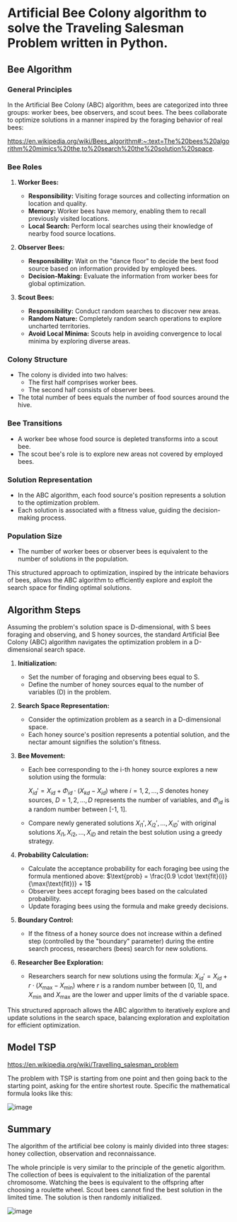 # Artificial Bee Colony algorithm to solve the Traveling Salesman Problem written in Python.

## Bee Algorithm

### General Principles

In the Artificial Bee Colony (ABC) algorithm, bees are categorized into three groups: worker bees, bee observers, and scout bees. The bees collaborate to optimize solutions in a manner inspired by the foraging behavior of real bees:

https://en.wikipedia.org/wiki/Bees_algorithm#:~:text=The%20bees%20algorithm%20mimics%20the,to%20search%20the%20solution%20space.

### Bee Roles

1. **Worker Bees:**
   - **Responsibility:** Visiting forage sources and collecting information on location and quality.
   - **Memory:** Worker bees have memory, enabling them to recall previously visited locations.
   - **Local Search:** Perform local searches using their knowledge of nearby food source locations.
   
2. **Observer Bees:**
   - **Responsibility:** Wait on the "dance floor" to decide the best food source based on information provided by employed bees.
   - **Decision-Making:** Evaluate the information from worker bees for global optimization.
   
3. **Scout Bees:**
   - **Responsibility:** Conduct random searches to discover new areas.
   - **Random Nature:** Completely random search operations to explore uncharted territories.
   - **Avoid Local Minima:** Scouts help in avoiding convergence to local minima by exploring diverse areas.

### Colony Structure

- The colony is divided into two halves:
  - The first half comprises worker bees.
  - The second half consists of observer bees.
- The total number of bees equals the number of food sources around the hive.

### Bee Transitions

- A worker bee whose food source is depleted transforms into a scout bee.
- The scout bee's role is to explore new areas not covered by employed bees.

### Solution Representation

- In the ABC algorithm, each food source's position represents a solution to the optimization problem.
- Each solution is associated with a fitness value, guiding the decision-making process.
  
### Population Size

- The number of worker bees or observer bees is equivalent to the number of solutions in the population.

This structured approach to optimization, inspired by the intricate behaviors of bees, allows the ABC algorithm to efficiently explore and exploit the search space for finding optimal solutions.

## Algorithm Steps

Assuming the problem's solution space is D-dimensional, with S bees foraging and observing, and S honey sources, the standard Artificial Bee Colony (ABC) algorithm navigates the optimization problem in a D-dimensional search space.

1. **Initialization:**
   - Set the number of foraging and observing bees equal to S.
   - Define the number of honey sources equal to the number of variables (D) in the problem.

2. **Search Space Representation:**
   - Consider the optimization problem as a search in a D-dimensional space.
   - Each honey source's position represents a potential solution, and the nectar amount signifies the solution's fitness.

3. **Bee Movement:**
   - Each bee corresponding to the i-th honey source explores a new solution using the formula:
   
     $X_{id}' = X_{id} + \Phi_{id} \cdot (X_{kd} - X_{id})$
     where $i = 1, 2, \ldots, S$ denotes honey sources,  $D = 1, 2, \ldots, D$ represents the number of variables, and $\Phi_{id}$ is a random number between [-1, 1].
   - Compare newly generated solutions ${X_{i1}', X_{i2}', \ldots, X_{iD}'}$ with original solutions ${X_{i1}, X_{i2}, \ldots, X_{iD}}$ and retain the best solution using a greedy strategy.

4. **Probability Calculation:**
   - Calculate the acceptance probability for each foraging bee using the formula mentioned above:
$\text{prob} = \frac{0.9 \cdot \text{fit}(i)}{\max(\text{fit})} + 1$
   - Observer bees accept foraging bees based on the calculated probability.
   - Update foraging bees using the formula and make greedy decisions.

5. **Boundary Control:**
   - If the fitness of a honey source does not increase within a defined step (controlled by the "boundary" parameter) during the entire search process, researchers (bees) search for new solutions.

6. **Researcher Bee Exploration:**
   - Researchers search for new solutions using the formula:
     $X_{id}' = X_{id} + r \cdot (X_{\text{max}} - X_{\text{min}})$
     where $r$ is a random number between [0, 1], and $X_{\text{min}}$ and $X_{\text{max}}$ are the lower and upper limits of the d variable space.

This structured approach allows the ABC algorithm to iteratively explore and update solutions in the search space, balancing exploration and exploitation for efficient optimization.

## Model TSP

https://en.wikipedia.org/wiki/Travelling_salesman_problem

The problem with TSP is starting from one point and then going back to the starting point, asking for the entire shortest route. Specific the mathematical formula looks like this:

![image](https://github.com/bromotdi/bee-algorithm-for-traveling-salesman-problem/assets/80320446/a622ec5d-f76c-4e20-b7a7-b94ef209cb3c)

## Summary

The algorithm of the artificial bee colony is mainly divided into three stages: honey collection, observation and reconnaissance.

The whole principle is very similar to the principle of the genetic algorithm. The collection of bees is equivalent to the initialization of the parental chromosome. Watching the bees is equivalent to the offspring after choosing a roulette wheel. Scout bees cannot find the best solution in the limited time. The solution is then randomly initialized.

![image](https://github.com/bromotdi/bee-algorithm-for-traveling-salesman-problem/assets/80320446/a5ef521d-e5f0-43b4-965a-cd67e4350518)

